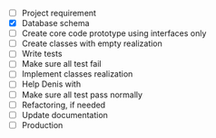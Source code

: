 - [ ] Project requirement
- [x] Database schema
- [ ] Create core code prototype using interfaces only
- [ ] Create classes with empty realization
- [ ] Write tests
- [ ] Make sure all test fail
- [ ] Implement classes realization
- [ ] Help Denis with 
- [ ] Make sure all test pass normally
- [ ] Refactoring, if needed
- [ ] Update documentation
- [ ] Production